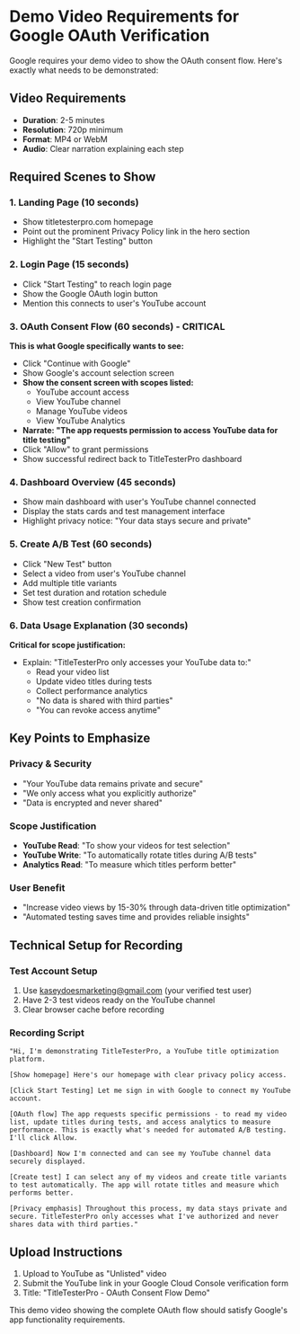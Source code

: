 # Demo Video Requirements for Google OAuth Verification

Google requires your demo video to show the OAuth consent flow. Here's exactly what needs to be demonstrated:

## Video Requirements
- **Duration**: 2-5 minutes
- **Resolution**: 720p minimum
- **Format**: MP4 or WebM
- **Audio**: Clear narration explaining each step

## Required Scenes to Show

### 1. Landing Page (10 seconds)
- Show titletesterpro.com homepage
- Point out the prominent Privacy Policy link in the hero section
- Highlight the "Start Testing" button

### 2. Login Page (15 seconds)  
- Click "Start Testing" to reach login page
- Show the Google OAuth login button
- Mention this connects to user's YouTube account

### 3. OAuth Consent Flow (60 seconds) - **CRITICAL**
**This is what Google specifically wants to see:**

- Click "Continue with Google" 
- Show Google's account selection screen
- **Show the consent screen with scopes listed:**
  - YouTube account access
  - View YouTube channel
  - Manage YouTube videos
  - View YouTube Analytics
- **Narrate: "The app requests permission to access YouTube data for title testing"**
- Click "Allow" to grant permissions
- Show successful redirect back to TitleTesterPro dashboard

### 4. Dashboard Overview (45 seconds)
- Show main dashboard with user's YouTube channel connected
- Display the stats cards and test management interface
- Highlight privacy notice: "Your data stays secure and private"

### 5. Create A/B Test (60 seconds)
- Click "New Test" button
- Select a video from user's YouTube channel
- Add multiple title variants
- Set test duration and rotation schedule
- Show test creation confirmation

### 6. Data Usage Explanation (30 seconds)
**Critical for scope justification:**
- Explain: "TitleTesterPro only accesses your YouTube data to:"
  - Read your video list
  - Update video titles during tests  
  - Collect performance analytics
  - "No data is shared with third parties"
  - "You can revoke access anytime"

## Key Points to Emphasize

### Privacy & Security
- "Your YouTube data remains private and secure"
- "We only access what you explicitly authorize"
- "Data is encrypted and never shared"

### Scope Justification
- **YouTube Read**: "To show your videos for test selection"
- **YouTube Write**: "To automatically rotate titles during A/B tests"
- **Analytics Read**: "To measure which titles perform better"

### User Benefit
- "Increase video views by 15-30% through data-driven title optimization"
- "Automated testing saves time and provides reliable insights"

## Technical Setup for Recording

### Test Account Setup
1. Use kaseydoesmarketing@gmail.com (your verified test user)
2. Have 2-3 test videos ready on the YouTube channel
3. Clear browser cache before recording

### Recording Script
```
"Hi, I'm demonstrating TitleTesterPro, a YouTube title optimization platform.

[Show homepage] Here's our homepage with clear privacy policy access.

[Click Start Testing] Let me sign in with Google to connect my YouTube account.

[OAuth flow] The app requests specific permissions - to read my video list, update titles during tests, and access analytics to measure performance. This is exactly what's needed for automated A/B testing. I'll click Allow.

[Dashboard] Now I'm connected and can see my YouTube channel data securely displayed.

[Create test] I can select any of my videos and create title variants to test automatically. The app will rotate titles and measure which performs better.

[Privacy emphasis] Throughout this process, my data stays private and secure. TitleTesterPro only accesses what I've authorized and never shares data with third parties."
```

## Upload Instructions
1. Upload to YouTube as "Unlisted" video
2. Submit the YouTube link in your Google Cloud Console verification form
3. Title: "TitleTesterPro - OAuth Consent Flow Demo"

This demo video showing the complete OAuth flow should satisfy Google's app functionality requirements.